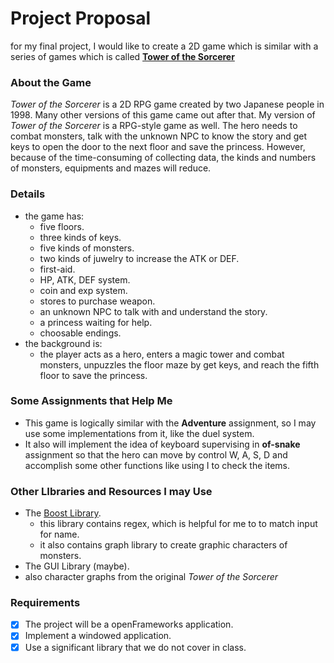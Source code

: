# Project Proposal
for my final project, I would like to create a 2D game which is similar with a series of games which is called
[**Tower of the Sorcerer**](http://hp.vector.co.jp/authors/VA013374/game/egame0.html)

### About the Game
*Tower of the Sorcerer* is a 2D RPG game created by two Japanese people in 1998. Many other versions of this game came out after that.
My version of *Tower of the Sorcerer* is a RPG-style game as well. The hero needs to combat monsters, talk with the
unknown NPC to know the story and get keys to open the door to the next floor and save the princess. However, because 
of the time-consuming of collecting data, the kinds and numbers of monsters, equipments and mazes will reduce. 

### Details
- the game has:
  - five floors.
  - three kinds of keys.
  - five kinds of monsters.
  - two kinds of juwelry to increase the ATK or DEF.
  - first-aid.
  - HP, ATK, DEF system.
  - coin and exp system.
  - stores to purchase weapon.
  - an unknown NPC to talk with and understand the story.
  - a princess waiting for help.
  - choosable endings.
- the background is:
  - the player acts as a hero, enters a magic tower and combat monsters, unpuzzles the floor maze by get keys, and reach the fifth 
 floor to save the princess.


### Some Assignments that Help Me
- This game is logically similar with the **Adventure** assignment, so I may use some implementations from it, like the duel 
system. 
- It also will implement the idea of keyboard supervising in **of-snake** assignment so that the hero can move by control W, A, S, D
and accomplish some other functions like using I to check the items.

### Other LIbraries and Resources I may Use
- The [Boost Library](https://www.boost.org/users/history/version_1_66_0.html).
  - this library contains regex, which is helpful for me to to match input for name.
  - it also contains graph library to create graphic characters of monsters.
- The GUI Library (maybe).
- also character graphs from the original *Tower of the Sorcerer*

### Requirements
- [x] The project will be a openFrameworks application.
- [x] Implement a windowed application.
- [x] Use a significant library that we do not cover in class.